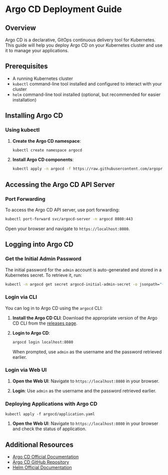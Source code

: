 # Argo CD Deployment Guide

## Overview

Argo CD is a declarative, GitOps continuous delivery tool for Kubernetes. This guide will help you deploy Argo CD on your Kubernetes cluster and use it to manage your applications.

## Prerequisites

- A running Kubernetes cluster
- `kubectl` command-line tool installed and configured to interact with your cluster
- `helm` command-line tool installed (optional, but recommended for easier installation)

## Installing Argo CD

### Using kubectl

1. **Create the Argo CD namespace**:

   ```bash
   kubectl create namespace argocd
   ```

2. **Install Argo CD components**:

   ```bash
   kubectl apply -n argocd -f https://raw.githubusercontent.com/argoproj/argo-cd/stable/manifests/install.yaml
   ```

## Accessing the Argo CD API Server

### Port Forwarding

To access the Argo CD API server, use port forwarding:

```bash
kubectl port-forward svc/argocd-server -n argocd 8080:443
```

Open your browser and navigate to `https://localhost:8080`.

## Logging into Argo CD

### Get the Initial Admin Password

The initial password for the `admin` account is auto-generated and stored in a Kubernetes secret. To retrieve it, run:

```bash
kubectl -n argocd get secret argocd-initial-admin-secret -o jsonpath="{.data.password}" | base64 -d
```

### Login via CLI

You can log in to Argo CD using the `argocd` CLI:

1. **Install the Argo CD CLI**:
   Download the appropriate version of the Argo CD CLI from the [releases page](https://github.com/argoproj/argo-cd/releases).

2. **Login to Argo CD**:
   ```bash
   argocd login localhost:8080
   ```

   When prompted, use `admin` as the username and the password retrieved earlier.

### Login via Web UI

1. **Open the Web UI**:
   Navigate to `https://localhost:8080` in your browser.

2. **Login**:
   Use `admin` as the username and the password retrieved earlier.

### Deploying Applications with Argo CD
```
kubectl apply -f argocd/application.yaml
```
1. **Open the Web UI**:
   Navigate to `https://localhost:8080` in your browser and check the status of application.

## Additional Resources

- [Argo CD Official Documentation](https://argo-cd.readthedocs.io/)
- [Argo CD GitHub Repository](https://github.com/argoproj/argo-cd)
- [Helm Official Documentation](https://helm.sh/docs/)


